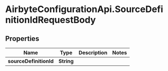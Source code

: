 # AirbyteConfigurationApi.SourceDefinitionIdRequestBody

## Properties

Name | Type | Description | Notes
------------ | ------------- | ------------- | -------------
**sourceDefinitionId** | **String** |  | 


